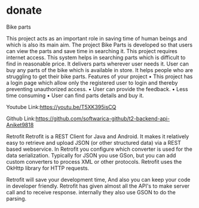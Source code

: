 # donate
Bike parts

This project acts as an important role in saving time of human beings and which is also its main aim. The project Bike Parts is developed so that users can view the parts and save time in searching it. This project requires internet access. This system helps in searching parts which is difficult to find in reasonable price. It delivers parts wherever user needs it. User can buy any parts of the bike which is available in store. It helps people who are struggling to get their bike parts. 
Features of your project
    • This project has a login page which allow only the registered user to login and thereby preventing unauthorized access.
    • User can provide the feedback.
    • Less time consuming 
    • User can find parts details and buy it.

Youtube Link:https://youtu.be/T5XK395isCQ

Github Link:https://github.com/softwarica-github/t2-backend-api-Aniket9818

Retrofit 
Retrofit is a REST Client for Java and Android. It makes it relatively easy to retrieve and upload JSON (or other structured data) via a REST based webservice. In Retrofit you configure which converter is used for the data serialization. Typically for JSON you use GSon, but you can add custom converters to process XML or other protocols. Retrofit uses the OkHttp library for HTTP requests.


Retrofit will save your development time, And also you can keep your code in developer friendly. Retrofit has given almost all the API's to make server call and to receive response. internally they also use GSON to do the parsing.

